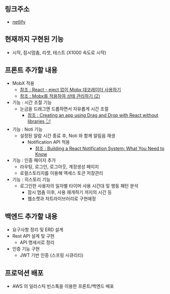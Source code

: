 ## 링크주소
  - [netlify](https://spontaneous-sherbet-c8c45e.netlify.app/)
## 현재까지 구현된 기능
  - 시작, 잠시멈춤, 리셋, 테스트 (X1000 속도로 시작)
## 프론트 추가할 내용
  - MobX 적용
    - [참조 : React - eject 없이 Mobx 데코레이터 사용하기](https://velog.io/@wlsdud2194/Mobx-%EB%8D%B0%EC%BD%94%EB%A0%88%EC%9D%B4%ED%84%B0-yarn-eject-%EC%97%86%EC%9D%B4-%EC%82%AC%EC%9A%A9%ED%95%98%EA%B8%B0)
    - [참조 : Mobx를 적용하여 상태 관리하기 (2)](https://dlsgh120.tistory.com/50)
  - 기능 : 시간 조절 기능
    - 눈금을 드래그앤 드롭하면서 자유롭게 시간 조절
      - [참조 : Creating an app using Drag and Drop with React without libraries 👆!](https://dev.to/franklin030601/creating-an-app-using-drag-and-drop-with-react-without-libraries--5cg9)
  - 기능 : Noti 기능
    - 설정된 알람 시간 종료 후, Noti 와 함께 알림음 재생
      - Notification API 적용
        - [참조 : Building a React Notification System: What You Need to Know](https://www.magicbell.com/blog/building-a-react-notification-system)
  - 기능 : 인증 페이지 추가
    - 라우팅, 로그인, 로그아웃, 계정생성 페이지
    - 로컬스토리지를 이용해 엑세스 토큰 저장관리
  - 기능 : 히스토리 기능
    - 로그인한 사용자의 일자별 타이머 사용 시간대 및 행동 패턴 분석
      - 잠시 멈춤 이후, 사용 재개하기 까지의 시간 등
      - 웹소켓과 차트라이브러리로 구현예정
## 백엔드 추가할 내용
  - 요구사항 정리 및 ERD 설계
  - Rest API 설계 및 구현
    - API 명세서로 정리
  - 인증 기능 구현
    - JWT 기반 인증 (스프링 시큐리티)
## 프로덕션 배포
  - AWS 의 일라스틱 빈스톡을 이용한 프론트/백엔드 배포
    
